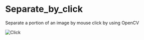 # Separate_by_click
Separate a portion of an image by mouse click by using OpenCV

![Click](https://github.com/abdullahsakib/Separate_by_click/assets/54322794/4bcf4aed-4246-4009-a255-55b376cbe973)

